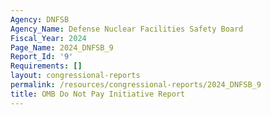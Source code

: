 ```yaml
---
Agency: DNFSB
Agency_Name: Defense Nuclear Facilities Safety Board
Fiscal_Year: 2024
Page_Name: 2024_DNFSB_9
Report_Id: '9'
Requirements: []
layout: congressional-reports
permalink: /resources/congressional-reports/2024_DNFSB_9
title: OMB Do Not Pay Initiative Report
---
```

